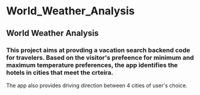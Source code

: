 # World_Weather_Analysis

## World Weather Analysis

### This project aims at provding a vacation search backend code for travelers. Based on the visitor's prefeence for minimum and maximum temperature preferences, the app identifies the hotels in cities that meet the crteira.

The app also provides driving direction between 4 cities of user's choice.